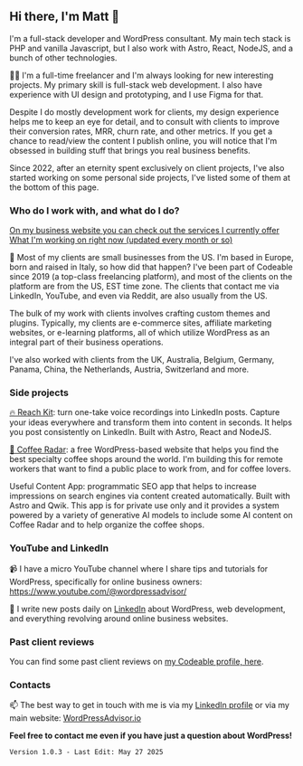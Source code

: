 ## Hi there, I'm Matt 👋

I'm a full-stack developer and WordPress consultant. My main tech stack is PHP and vanilla Javascript, but I also work with Astro, React, NodeJS, and a bunch of other technologies. 

👨‍💻 I'm a full-time freelancer and I'm always looking for new interesting projects. My primary skill is full-stack web development. I also have experience with UI design and prototyping, and I use Figma for that.

Despite I do mostly development work for clients, my design experience helps me to keep an eye for detail, and to consult with clients to improve their conversion rates, MRR, churn rate, and other metrics. If you get a chance to read/view the content I publish online, you will notice that I'm obsessed in building stuff that brings you real business benefits.

Since 2022, after an eternity spent exclusively on client projects, I've also started working on some personal side projects, I've listed some of them at the bottom of this page.

### Who do I work with, and what do I do?

[On my business website you can check out the services I currently offer](https://wordpressadvisor.io/)
[What I'm working on right now (updated every month or so)](https://wordpressadvisor.io/now)

💼 Most of my clients are small businesses from the US. I'm based in Europe, born and raised in Italy, so how did that happen? I've been part of Codeable since 2019 (a top-class freelancing platform), and most of the clients on the platform are from the US, EST time zone. The clients that contact me via LinkedIn, YouTube, and even via Reddit, are also usually from the US.

The bulk of my work with clients involves crafting custom themes and plugins. Typically, my clients are e-commerce sites, affiliate marketing websites, or e-learning platforms, all of which utilize WordPress as an integral part of their business operations. 

I've also worked with clients from the UK, Australia, Belgium, Germany, Panama, China, the Netherlands, Austria, Switzerland and more.

### Side projects

[🔥 Reach Kit](http://reachk.it/): turn one-take voice recordings into LinkedIn posts. Capture your ideas everywhere and transform them into content in seconds. It helps you post consistently on LinkedIn. Built with Astro, React and NodeJS.

[🔭 Coffee Radar](https://coffeeradar.io/): a free WordPress-based website that helps you find the best specialty coffee shops around the world. I'm building this for remote workers that want to find a public place to work from, and for coffee lovers.

Useful Content App: programmatic SEO app that helps to increase impressions on search engines via content created automatically. Built with Astro and Qwik. This app is for private use only and it provides a system powered by a variety of generative AI models to include some AI content on Coffee Radar and to help organize the coffee shops.

### YouTube and LinkedIn

📹 I have a micro YouTube channel where I share tips and tutorials for WordPress, specifically for online business owners: https://www.youtube.com/@wordpressadvisor/

📝 I write new posts daily on [LinkedIn](https://www.linkedin.com/in/mattbonacini/) about WordPress, web development, and everything revolving around online business websites. 

### Past client reviews

You can find some past client reviews on [my Codeable profile, here](https://www.codeable.io/developers/matt-bonacini/).

### Contacts

📫 The best way to get in touch with me is via my [LinkedIn profile](https://www.linkedin.com/in/mattbonacini/) or via my main website: [WordPressAdvisor.io](https://wordpressadvisor.io/)

**Feel free to contact me even if you have just a question about WordPress!**


    Version 1.0.3 - Last Edit: May 27 2025
